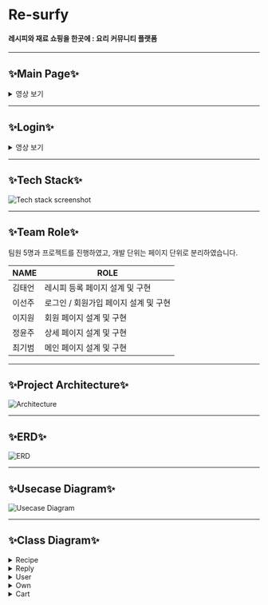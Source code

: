 # Re-surfy
#### 레시피와 재료 쇼핑을 한곳에 : 요리 커뮤니티 플랫폼
---

## ✨Main Page✨  
<details>
  <summary>영상 보기</summary>
  
  [Main page link](https://github.com/KIPUMP/Re-surfy_Project/assets/86760876/fceae9b4-294d-496a-9d4c-acc63517930c)
</details>

---

## ✨Login✨  
<details>
  <summary>영상 보기</summary>
  
 [Login page link](https://github.com/user-attachments/assets/c0181478-6285-4363-b9e4-45e51771832b)
</details>


---

## ✨Tech Stack✨  
![Tech stack screenshot](https://github.com/KIPUMP/Re-surfy_Project/assets/86760876/8e1e746a-d3bb-4818-8520-f2ad8fc436d7)

---

## ✨Team Role✨  
팀원 5명과 프로젝트를 진행하였고, 개발 단위는 페이지 단위로 분리하였습니다.

| NAME    | ROLE                         |
| ------- | ---------------------------- |
| 김태언  | 레시피 등록 페이지 설계 및 구현 |
| 이선주  | 로그인 / 회원가입 페이지 설계 및 구현 |
| 이지원  | 회원 페이지 설계 및 구현      |
| 정윤주  | 상세 페이지 설계 및 구현      |
| 최기범  | 메인 페이지 설계 및 구현      |

---

## ✨Project Architecture✨  
![Architecture](https://github.com/user-attachments/assets/0b26977f-2e0c-4755-b87a-b34626d278b9)

---

## ✨ERD✨  
![ERD](https://github.com/KIPUMP/Re-surfy_Project/assets/86760876/f04ac3fc-ceda-4d5b-836f-b67f25ea0758)

---

## ✨Usecase Diagram✨  
![Usecase Diagram](https://github.com/KIPUMP/Re-surfy_Project/assets/86760876/83c8d961-283e-4404-b87b-7e6ebe78c4b6)

---

## ✨Class Diagram✨  

<details>
  <summary>Recipe</summary>
  
  ![Recipe Diagram](https://github.com/user-attachments/assets/7c5f1c62-b3bd-43b4-bf9f-15435f525d1a)
</details>

<details>
  <summary>Reply</summary>
  
  ![Reply Diagram](https://github.com/user-attachments/assets/f19dd879-502c-4455-a8f9-aad45089cf26)
</details>

<details>
  <summary>User</summary>
  
  ![User Diagram](https://github.com/user-attachments/assets/f319f3ec-b78b-4bd0-82d3-ab80601e6e42)
</details>

<details>
  <summary>Own</summary>
  
  ![Own Diagram](https://github.com/user-attachments/assets/e9743f4c-db00-4c78-adaf-2d908869db5e)
</details>

<details>
  <summary>Cart</summary>

  ![Cart Diagram](https://github.com/user-attachments/assets/9d346e8e-06d1-4b42-8f3d-fcb57fc29cca)
</details>
